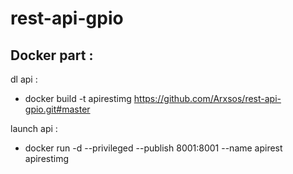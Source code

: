 # rest-api-gpio



## Docker part : 

dl api :
* docker build -t apirestimg https://github.com/Arxsos/rest-api-gpio.git#master

launch api :
* docker run -d --privileged --publish 8001:8001 --name apirest apirestimg
